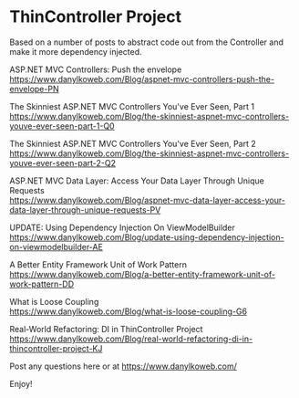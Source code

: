# ThinController Project

Based on a number of posts to abstract code out from the Controller and make it more dependency injected.

ASP.NET MVC Controllers: Push the envelope<br/>
https://www.danylkoweb.com/Blog/aspnet-mvc-controllers-push-the-envelope-PN

The Skinniest ASP.NET MVC Controllers You've Ever Seen, Part 1<br/>
https://www.danylkoweb.com/Blog/the-skinniest-aspnet-mvc-controllers-youve-ever-seen-part-1-Q0

The Skinniest ASP.NET MVC Controllers You've Ever Seen, Part 2<br/>
https://www.danylkoweb.com/Blog/the-skinniest-aspnet-mvc-controllers-youve-ever-seen-part-2-Q2

ASP.NET MVC Data Layer: Access Your Data Layer Through Unique Requests<br/>
https://www.danylkoweb.com/Blog/aspnet-mvc-data-layer-access-your-data-layer-through-unique-requests-PV

UPDATE: Using Dependency Injection On ViewModelBuilder<br/>
https://www.danylkoweb.com/Blog/update-using-dependency-injection-on-viewmodelbuilder-AE

A Better Entity Framework Unit of Work Pattern<br/>
https://www.danylkoweb.com/Blog/a-better-entity-framework-unit-of-work-pattern-DD

What is Loose Coupling<br/>
https://www.danylkoweb.com/Blog/what-is-loose-coupling-G6

Real-World Refactoring: DI in ThinController Project<br/>
https://www.danylkoweb.com/Blog/real-world-refactoring-di-in-thincontroller-project-KJ

Post any questions here or at https://www.danylkoweb.com/

Enjoy!




